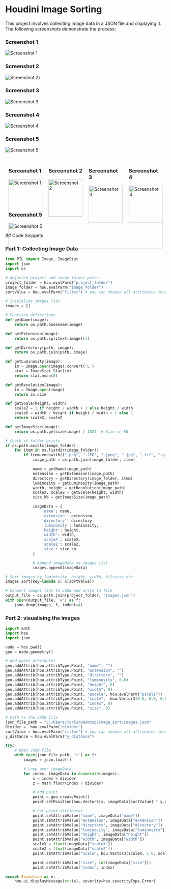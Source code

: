 # Houdini Image Sorting

This project involves collecting image data in a JSON file and displaying it. The following screenshots demonstrate the process:

### Screenshot 1
![Screenshot 1](https://github.com/archiGrad/CUINDA/blob/main/2024/design_tools_and_skills/image_sorting/Screenshot%202024-06-01%20162738.png?raw=true)

### Screenshot 2
![Screenshot 2](https://github.com/archiGrad/CUINDA/blob/main/2024/design_tools_and_skills/image_sorting/Screenshot%202024-06-01%20163323.png))

### Screenshot 3
![Screenshot 3](https://github.com/archiGrad/CUINDA/blob/main/2024/design_tools_and_skills/image_sorting/Screenshot%202024-06-01%20163702.png)

### Screenshot 4
![Screenshot 4](https://github.com/archiGrad/CUINDA/blob/main/2024/design_tools_and_skills/image_sorting/Screenshot%202024-06-01%20163712.png)

### Screenshot 5
![Screenshot 5](https://github.com/archiGrad/CUINDA/blob/main/2024/design_tools_and_skills/image_sorting/Screenshot%202024-06-01%20222516.png)



<div style="display: flex; flex-wrap: wrap; justify-content: space-around;">

<div style="flex: 1; margin: 10px;">
  <h3>Screenshot 1</h3>
  <img src="https://github.com/archiGrad/CUINDA/blob/main/2024/design_tools_and_skills/image_sorting/Screenshot%202024-06-01%20162738.png?raw=true" alt="Screenshot 1" style="width: 100%;">
</div>

<div style="flex: 1; margin: 10px;">
  <h3>Screenshot 2</h3>
  <img src="https://github.com/archiGrad/CUINDA/blob/main/2024/design_tools_and_skills/image_sorting/Screenshot%202024-06-01%20163323.png" alt="Screenshot 2" style="width: 100%;">
</div>

<div style="flex: 1; margin: 10px;">
  <h3>Screenshot 3</h3>
  <img src="https://github.com/archiGrad/CUINDA/blob/main/2024/design_tools_and_skills/image_sorting/Screenshot%202024-06-01%20163702.png" alt="Screenshot 3" style="width: 100%;">
</div>

<div style="flex: 1; margin: 10px;">
  <h3>Screenshot 4</h3>
  <img src="https://github.com/archiGrad/CUINDA/blob/main/2024/design_tools_and_skills/image_sorting/Screenshot%202024-06-01%20163712.png" alt="Screenshot 4" style="width: 100%;">
</div>

<div style="flex: 1; margin: 10px;">
  <h3>Screenshot 5</h3>
  <img src="https://github.com/archiGrad/CUINDA/blob/main/2024/design_tools_and_skills/image_sorting/Screenshot%202024-06-01%20222516.png" alt="Screenshot 5" style="width: 100%;">
</div>

</div>
## Code Snippets

### Part 1: Collecting Image Data

```python
from PIL import Image, ImageStat
import json
import os

# Adjusted project and image folder paths
project_folder = hou.evalParm("project_folder")
image_folder = hou.evalParm("image_folder")
sortValue = hou.evalParm("filter") # you can choose all attributes that return an int or float

# Initialize images list
images = []

# Function definitions
def getName(image):
    return os.path.basename(image)

def getExtension(image):
    return os.path.splitext(image)[1]

def getDirectory(path, image):
    return os.path.join(path, image)

def getLuminosity(image):
    im = Image.open(image).convert('L')
    stat = ImageStat.Stat(im)
    return stat.mean[0]

def getResolution(image):
    im = Image.open(image)
    return im.size

def getScale(height, width):
    scaleZ = 1 if height / width > 1 else height / width
    scaleX = width / height if height / width > 1 else 1
    return scaleX, scaleZ

def getImageSize(image):
    return os.path.getsize(image) / 1024  # Size in KB

# Check if folder exists
if os.path.exists(image_folder):
    for item in os.listdir(image_folder):
        if item.endswith((".png", ".JPG", ".jpeg", ".jpg", ".tif", ".gif")):
            image_path = os.path.join(image_folder, item)

            name = getName(image_path)
            extension = getExtension(image_path)
            directory = getDirectory(image_folder, item)
            luminosity = getLuminosity(image_path)
            width, height = getResolution(image_path)
            scaleX, scaleZ = getScale(height, width)
            size_kb = getImageSize(image_path)

            imageData = {
                'name': name,
                'extension': extension,
                'directory': directory,
                'luminosity': luminosity,
                'height': height,
                'width': width,
                'scaleX': scaleX,
                'scaleZ': scaleZ,
                'size': size_kb
            }

            # Append imageData to images list
            images.append(imageData)

# Sort images by luminosity. height, width, filesize etc
images.sort(key=lambda x: x[sortValue])

# Convert images list to JSON and write to file
output_file = os.path.join(project_folder, "images.json")
with open(output_file, 'w') as f:
    json.dump(images, f, indent=4)

```

### Part 2: visualising the images

```python
import math
import hou
import json

node = hou.pwd()
geo = node.geometry()

# Add point attributes
geo.addAttrib(hou.attribType.Point, "name", "")
geo.addAttrib(hou.attribType.Point, "extension", "")
geo.addAttrib(hou.attribType.Point, "directory", "")
geo.addAttrib(hou.attribType.Point, "luminosity", 0.0)
geo.addAttrib(hou.attribType.Point, "height", 0)
geo.addAttrib(hou.attribType.Point, "width", 0)
geo.addAttrib(hou.attribType.Point, "pscale", hou.evalParm("pscale"))
geo.addAttrib(hou.attribType.Point, "scale",  hou.Vector3(0.0, 0.0, 0.0))
geo.addAttrib(hou.attribType.Point, "index", 0)
geo.addAttrib(hou.attribType.Point, "size", 0)

# Path to the JSON file
json_file_path = "C:/Users/joris/Desktop/image_sort/images.json"
divider =  hou.evalParm('divider')
sortValue = hou.evalParm("filter") # you can choose all attributes that return an int or float
y_distance = hou.evalParm("y_distance")

try:
    # Open JSON file
    with open(json_file_path, 'r') as f:
        images = json.load(f)

        # Loop over imageData
        for index, imageData in enumerate(images):
            x = index % divider
            z = math.floor(index / divider)

            # Add point
            point = geo.createPoint()
            point.setPosition(hou.Vector3(x, imageData[sortValue] * y_distance, z))

            # Set point attributes
            point.setAttribValue("name", imageData["name"])
            point.setAttribValue("extension", imageData["extension"])
            point.setAttribValue("directory", imageData["directory"])
            point.setAttribValue("luminosity", imageData["luminosity"])
            point.setAttribValue("height", imageData["height"])
            point.setAttribValue("width", imageData["width"])
            scaleX = float(imageData["scaleX"])
            scaleZ = float(imageData["scaleZ"])
            point.setAttribValue("scale", hou.Vector3(scaleX, 1.0, scaleZ))

            point.setAttribValue("size", int(imageData["size"]))
            point.setAttribValue("index", index)

except Exception as e:
    hou.ui.displayMessage(str(e), severity=hou.severityType.Error)

```

